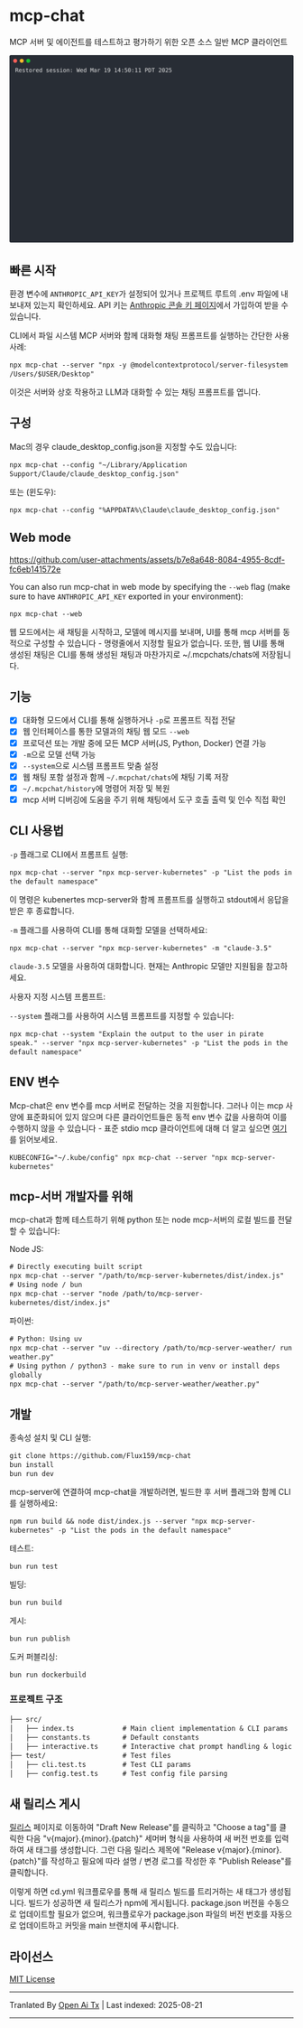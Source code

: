 # mcp-chat

MCP 서버 및 에이전트를 테스트하고 평가하기 위한 오픈 소스 일반 MCP 클라이언트

<p align="center">
  <img width="600" src="https://raw.githubusercontent.com/Flux159/mcp-chat/refs/heads/main/mcpchat.svg">
</p>

## 빠른 시작

환경 변수에 `ANTHROPIC_API_KEY`가 설정되어 있거나 프로젝트 루트의 .env 파일에 내보내져 있는지 확인하세요. API 키는 [Anthropic 콘솔 키 페이지](https://console.anthropic.com/settings/keys)에서 가입하여 받을 수 있습니다.

CLI에서 파일 시스템 MCP 서버와 함께 대화형 채팅 프롬프트를 실행하는 간단한 사용 사례:

```shell
npx mcp-chat --server "npx -y @modelcontextprotocol/server-filesystem /Users/$USER/Desktop"
```
이것은 서버와 상호 작용하고 LLM과 대화할 수 있는 채팅 프롬프트를 엽니다.

## 구성

Mac의 경우 claude_desktop_config.json을 지정할 수도 있습니다:


```shell
npx mcp-chat --config "~/Library/Application Support/Claude/claude_desktop_config.json"
```

또는 (윈도우):

```shell
npx mcp-chat --config "%APPDATA%\Claude\claude_desktop_config.json"
```

## Web mode

https://github.com/user-attachments/assets/b7e8a648-8084-4955-8cdf-fc6eb141572e

You can also run mcp-chat in web mode by specifying the `--web` flag (make sure to have `ANTHROPIC_API_KEY` exported in your environment):

```shell
npx mcp-chat --web
```
웹 모드에서는 새 채팅을 시작하고, 모델에 메시지를 보내며, UI를 통해 mcp 서버를 동적으로 구성할 수 있습니다 - 명령줄에서 지정할 필요가 없습니다. 또한, 웹 UI를 통해 생성된 채팅은 CLI를 통해 생성된 채팅과 마찬가지로 ~/.mcpchats/chats에 저장됩니다.

## 기능

- [x] 대화형 모드에서 CLI를 통해 실행하거나 `-p`로 프롬프트 직접 전달
- [x] 웹 인터페이스를 통한 모델과의 채팅 웹 모드 `--web`
- [x] 프로덕션 또는 개발 중에 모든 MCP 서버(JS, Python, Docker) 연결 가능
- [x] `-m`으로 모델 선택 가능
- [x] `--system`으로 시스템 프롬프트 맞춤 설정
- [x] 웹 채팅 포함 설정과 함께 `~/.mcpchat/chats`에 채팅 기록 저장
- [x] `~/.mcpchat/history`에 명령어 저장 및 복원
- [x] mcp 서버 디버깅에 도움을 주기 위해 채팅에서 도구 호출 출력 및 인수 직접 확인

## CLI 사용법

`-p` 플래그로 CLI에서 프롬프트 실행:


```shell
npx mcp-chat --server "npx mcp-server-kubernetes" -p "List the pods in the default namespace"
```

이 명령은 kubenertes mcp-server와 함께 프롬프트를 실행하고 stdout에서 응답을 받은 후 종료합니다.

`-m` 플래그를 사용하여 CLI를 통해 대화할 모델을 선택하세요:

```shell
npx mcp-chat --server "npx mcp-server-kubernetes" -m "claude-3.5"
```
`claude-3.5` 모델을 사용하여 대화합니다. 현재는 Anthropic 모델만 지원됨을 참고하세요.

사용자 지정 시스템 프롬프트:

`--system` 플래그를 사용하여 시스템 프롬프트를 지정할 수 있습니다:


```shell
npx mcp-chat --system "Explain the output to the user in pirate speak." --server "npx mcp-server-kubernetes" -p "List the pods in the default namespace"
```

## ENV 변수

Mcp-chat은 env 변수를 mcp 서버로 전달하는 것을 지원합니다. 그러나 이는 mcp 사양에 표준화되어 있지 않으며 다른 클라이언트들은 동적 env 변수 값을 사용하여 이를 수행하지 않을 수 있습니다 - 표준 stdio mcp 클라이언트에 대해 더 알고 싶으면 [여기](https://github.com/Flux159/mcp-server-kubernetes/issues/148#issuecomment-2950181666)를 읽어보세요.

```shell
KUBECONFIG="~/.kube/config" npx mcp-chat --server "npx mcp-server-kubernetes"
```

## mcp-서버 개발자를 위해

mcp-chat과 함께 테스트하기 위해 python 또는 node mcp-서버의 로컬 빌드를 전달할 수 있습니다:

Node JS:

```shell
# Directly executing built script
npx mcp-chat --server "/path/to/mcp-server-kubernetes/dist/index.js"
# Using node / bun
npx mcp-chat --server "node /path/to/mcp-server-kubernetes/dist/index.js"
```

파이썬:

```shell
# Python: Using uv
npx mcp-chat --server "uv --directory /path/to/mcp-server-weather/ run weather.py"
# Using python / python3 - make sure to run in venv or install deps globally
npx mcp-chat --server "/path/to/mcp-server-weather/weather.py"
```

## 개발

종속성 설치 및 CLI 실행:

```shell
git clone https://github.com/Flux159/mcp-chat
bun install
bun run dev
```
mcp-server에 연결하여 mcp-chat을 개발하려면, 빌드한 후 서버 플래그와 함께 CLI를 실행하세요:


```shell
npm run build && node dist/index.js --server "npx mcp-server-kubernetes" -p "List the pods in the default namespace"
```
테스트:


```shell
bun run test
```
빌딩:


```shell
bun run build
```

게시:

```shell
bun run publish
```

도커 퍼블리싱:

```shell
bun run dockerbuild
```

### 프로젝트 구조

```
├── src/
│   ├── index.ts            # Main client implementation & CLI params
│   ├── constants.ts        # Default constants
│   ├── interactive.ts      # Interactive chat prompt handling & logic
├── test/                   # Test files
│   ├── cli.test.ts         # Test CLI params
│   ├── config.test.ts      # Test config file parsing
```
## 새 릴리스 게시

[릴리스](https://github.com/Flux159/mcp-chat/releases) 페이지로 이동하여 "Draft New Release"를 클릭하고 "Choose a tag"를 클릭한 다음 "v{major}.{minor}.{patch}" 세머버 형식을 사용하여 새 버전 번호를 입력하여 새 태그를 생성합니다. 그런 다음 릴리스 제목에 "Release v{major}.{minor}.{patch}"를 작성하고 필요에 따라 설명 / 변경 로그를 작성한 후 "Publish Release"를 클릭합니다.

이렇게 하면 cd.yml 워크플로우를 통해 새 릴리스 빌드를 트리거하는 새 태그가 생성됩니다. 빌드가 성공하면 새 릴리스가 npm에 게시됩니다. package.json 버전을 수동으로 업데이트할 필요가 없으며, 워크플로우가 package.json 파일의 버전 번호를 자동으로 업데이트하고 커밋을 main 브랜치에 푸시합니다.

## 라이선스

[MIT License](https://github.com/Flux159/mcp-chat/blob/main/LICENSE)




---


Tranlated By [Open Ai Tx](https://github.com/OpenAiTx/OpenAiTx) | Last indexed: 2025-08-21


---